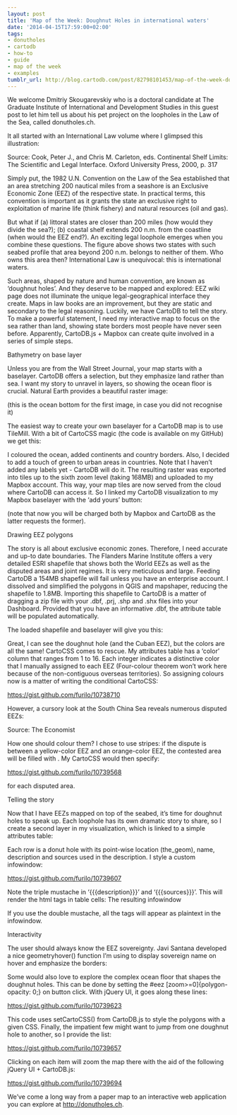 ```yaml
---
layout: post
title: 'Map of the Week: Doughnut Holes in international waters'
date: '2014-04-15T17:59:00+02:00'
tags:
- donutholes
- cartodb
- how-to
- guide
- map of the week
- examples
tumblr_url: http://blog.cartodb.com/post/82798101453/map-of-the-week-doughnut-holes-in-international-waters
---
```

We welcome Dmitriy Skougarevskiy who is a doctoral candidate at The Graduate Institute of International and Development Studies in this guest post to let him tell us about his pet project on the loopholes in the Law of the Sea, called donutholes.ch.

It all started with an International Law volume where I glimpsed this illustration:



Source: Cook, Peter J., and Chris M. Carleton, eds. Continental Shelf Limits: The Scientific and Legal Interface. Oxford University Press, 2000, p. 317

Simply put, the 1982 U.N. Convention on the Law of the Sea established that an area stretching 200 nautical miles from a seashore is an Exclusive Economic Zone (EEZ) of the respective state. In practical terms, this convention is important as it grants the state an exclusive right to exploitation of marine life (think fishery) and natural resources (oil and gas).

But what if (a) littoral states are closer than 200 miles (how would they divide the sea?); (b) coastal shelf extends 200 n.m. from the coastline (when would the EEZ end?). An exciting legal loophole emerges when you combine these questions. The figure above shows two states with such seabed profile that area beyond 200 n.m. belongs to neither of them. Who owns this area then? International Law is unequivocal: this is international waters.

Such areas, shaped by nature and human convention, are known as ‘doughnut holes’. And they deserve to be mapped and explored: EEZ wiki page does not illuminate the unique legal-geographical interface they create. Maps in law books are an improvement, but they are static and secondary to the legal reasoning. Luckily, we have CartoDB to tell the story. To make a powerful statement, I need my interactive map to focus on the sea rather than land, showing state borders most people have never seen before. Apparently, CartoDB.js + Mapbox can create quite involved in a series of simple steps.

Bathymetry on base layer

Unless you are from the Wall Street Journal, your map starts with a baselayer. CartoDB offers a selection, but they emphasize land rather than sea. I want my story to unravel in layers, so showing the ocean floor is crucial. Natural Earth provides a beautiful raster image:



(this is the ocean bottom for the first image, in case you did not recognise it)

The easiest way to create your own baselayer for a CartoDB map is to use TileMill. With a bit of CartoCSS magic (the code is available on my GitHub) we get this:



I coloured the ocean, added continents and country borders. Also, I decided to add a touch of green to urban areas in countries. Note that I haven’t added any labels yet - CartoDB will do it. The resulting raster was exported into tiles up to the sixth zoom level (taking 168MB) and uploaded to my Mapbox account. This way, your map tiles are now served from the cloud where CartoDB can access it. So I linked my CartoDB visualization to my Mapbox baselayer with the ‘add yours’ button:



(note that now you will be charged both by Mapbox and CartoDB as the latter requests the former).

Drawing EEZ polygons

The story is all about exclusive economic zones. Therefore, I need accurate and up-to date boundaries. The Flanders Marine Institute offers a very detailed ESRI shapefile that shows both the World EEZs as well as the disputed areas and joint regimes. It is very meticulous and large. Feeding CartoDB a 154MB shapefile will fail unless you have an enterprise account. I dissolved and simplified the polygons in QGIS and mapshaper, reducing the shapefile to 1.8MB. Importing this shapefile to CartoDB is a matter of dragging a zip file with your .dbf, .prj, .shp and .shx files into your Dashboard. Provided that you have an informative .dbf, the attribute table will be populated automatically.

The loaded shapefile and baselayer will give you this:



Great, I can see the doughnut hole (and the Cuban EEZ), but the colors are all the same! CartoCSS comes to rescue. My attributes table has a ‘color’ column that ranges from 1 to 16. Each integer indicates a distinctive color that I manually assigned to each EEZ (Four-colour theorem won’t work here because of the non-contiguous overseas territories). So assigning colours now is a matter of writing the conditional CartoCSS:

https://gist.github.com/furilo/10738710

However, a cursory look at the South China Sea reveals numerous disputed EEZs:

Source: The Economist

How one should colour them? I chose to use stripes: if the dispute is between a yellow-color EEZ and an orange-color EEZ, the contested area will be filled with . My CartoCSS would then specify:

https://gist.github.com/furilo/10739568

for each disputed area.

Telling the story

Now that I have EEZs mapped on top of the seabed, it’s time for doughnut holes to speak up. Each loophole has its own dramatic story to share, so I create a second layer in my visualization, which is linked to a simple attributes table:



Each row is a donut hole with its point-wise location (the_geom), name, description and sources used in the description. I style a custom infowindow:

https://gist.github.com/furilo/10739607

Note the triple mustache in ‘{{{description}}}’ and ‘{{{sources}}}’. This will render the html tags in table cells: The resulting infowindow



If you use the double mustache, all the tags will appear as plaintext in the infowindow.

Interactivity

The user should always know the EEZ sovereignty. Javi Santana developed a nice geometryhover() function I’m using to display sovereign name on hover and emphasize the borders:



Some would also love to explore the complex ocean floor that shapes the doughnut holes. This can be done by setting the #eez [zoom>=0]{polygon-opacity: 0;} on button click. With jQuery UI, it goes along these lines:

https://gist.github.com/furilo/10739623

This code uses setCartoCSS() from CartoDB.js to style the polygons with a given CSS.
Finally, the impatient few might want to jump from one doughnut hole to another, so I provide the list:

https://gist.github.com/furilo/10739657

Clicking on each item will zoom the map there with the aid of the following jQuery UI + CartoDB.js:

https://gist.github.com/furilo/10739694

We’ve come a long way from a paper map to an interactive web application you can explore at http://donutholes.ch.
